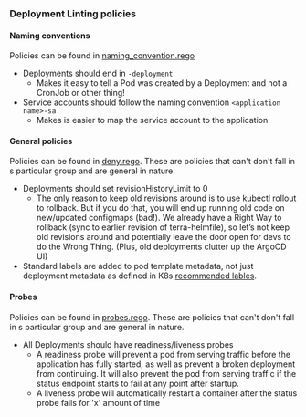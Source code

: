 ### Deployment Linting policies

#### Naming conventions

Policies can be found in [naming_convention.rego](https://github.com/DataBiosphere/github-actions/blob/master/actions/terra-k8s-linter/policy/deployments/naming_convention.rego)
* Deployments should end in `-deployment`
    * Makes it easy to tell a Pod was created by a Deployment and not a CronJob or other thing!
* Service accounts should follow the naming convention `<application name>-sa`
    * Makes is easier to map the service account to the application

#### General policies

Policies can be found in [deny.rego](https://github.com/DataBiosphere/github-actions/blob/master/actions/terra-k8s-linter/policy/deployments/deny.rego). These are policies that can't don't fall in s particular group and are general in nature.
* Deployments should set revisionHistoryLimit to 0
    * The only reason to keep old revisions around is to use kubectl rollout to rollback. But if you do that, you will end up running old code on new/updated configmaps (bad!). We already have a Right Way to rollback (sync to earlier revision of terra-helmfile), so let’s not keep old revisions around and potentially leave the door open for devs to do the Wrong Thing. (Plus, old deployments clutter up the ArgoCD UI)
* Standard labels are added to pod template metadata, not just deployment metadata as defined in K8s [recommended lables](https://kubernetes.io/docs/concepts/overview/working-with-objects/common-labels/).

#### Probes

Policies can be found in [probes.rego](https://github.com/DataBiosphere/github-actions/blob/master/actions/terra-k8s-linter/policy/deployments/probes.rego). These are policies that can't don't fall in s particular group and are general in nature.

* All Deployments should have readiness/liveness probes
    * A readiness probe will prevent a pod from serving traffic before the application has fully started, as well as prevent a broken deployment from continuing. It will also prevent the pod from serving traffic if the status endpoint starts to fail at any point after startup.
    *  A liveness probe will automatically restart a container after the status probe fails for 'x' amount of time
